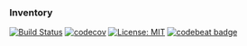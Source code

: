 ### Inventory 
[![Build Status](https://travis-ci.org/khurramsyed/inventory.svg?branch=master)](https://travis-ci.org/khurramsyed/inventory)
[![codecov](https://codecov.io/gh/khurramsyed/inventory/branch/master/graph/badge.svg)](https://codecov.io/gh/khurramsyed/inventory)
[![License: MIT](https://img.shields.io/badge/License-MIT-blue.svg)](/LICENSE)
[![codebeat badge](https://codebeat.co/badges/7d780c8e-b2ba-4bbe-8c96-25831b9ea6c8)](https://codebeat.co/projects/github-com-khurramsyed-inventory-master)